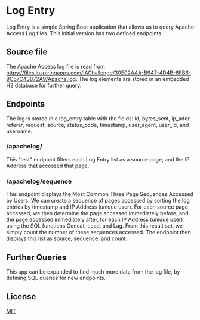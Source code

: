 # Log Entry

Log Entry is a simple Spring Boot application that allows us to query Apache Access Log files. This initial version has two defined endpoints. 

## Source file 
The Apache Access log file is read from https://files.inspiringapps.com/IAChallenge/30E02AAA-B947-4D4B-8FB6-9C57C43872A9/Apache.log. The log elements are stored in an embedded H2 database for further query.

## Endpoints
The log is stored in a log_entry table with the fields: id, bytes_sent, ip_addr, referer, request, source, status_code, timestamp, user_agent, user_id, and username.

### /apachelog/
This "test" endpoint filters each Log Entry list as a source page, and the IP Address that accessed that page.

### /apachelog/sequence
This endpoint displays the Most Common Three Page Sequences Accessed by Users. We can create a sequence of pages accessed by sorting the log entries by timestamp and IP Address (unique user). For each source page accessed, we then determine the page accessed immediately before, and the page accessed immediately after, for each IP Address (unique user) using the SQL functions Concat, Lead, and Lag. From this result set, we simply count the number of these sequences accessed. The endpoint then displays this list as source, sequence, and count.

## Further Queries
This app can be expanded to find much more data from the log file, by defining SQL queries for new endpoints.

## License
[MIT](https://choosealicense.com/licenses/mit/)